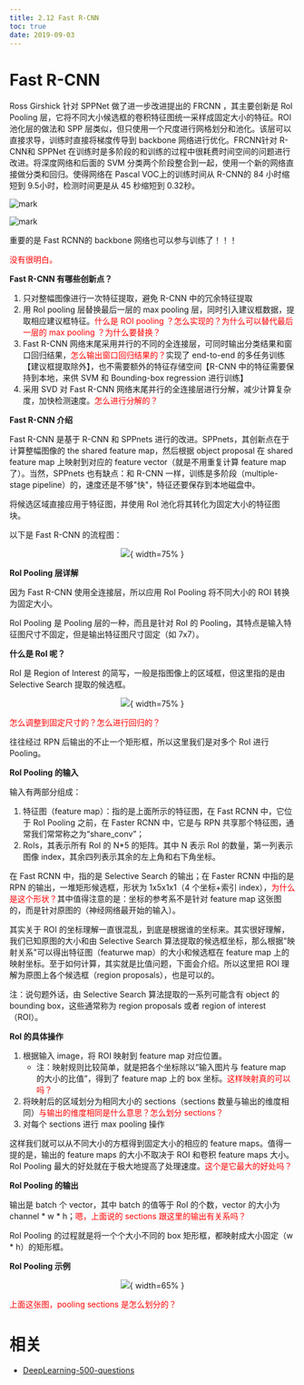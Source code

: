 ```yaml
---
title: 2.12 Fast R-CNN
toc: true
date: 2019-09-03
---
```



# Fast R-CNN


Ross Girshick 针对 SPPNet 做了进一步改进提出的 FRCNN ，其主要创新是 RoI Pooling 层，它将不同大小候选框的卷积特征图统一采样成固定大小的特征。ROI池化层的做法和 SPP 层类似，但只使用一个尺度进行网格划分和池化。该层可以直接求导，训练时直接将梯度传导到 backbone 网络进行优化。FRCNN针对 R-CNN和 SPPNet 在训练时是多阶段的和训练的过程中很耗费时间空间的问题进行改进。将深度网络和后面的 SVM 分类两个阶段整合到一起，使用一个新的网络直接做分类和回归。使得网络在 Pascal VOC上的训练时间从 R-CNN的 84 小时缩短到 9.5小时，检测时间更是从 45 秒缩短到 0.32秒。

![mark](http://images.iterate.site/blog/image/20190905/aE3SKz9oEbdp.png?imageslim)

![mark](http://images.iterate.site/blog/image/20190905/kckypjCad509.png?imageslim)

重要的是 Fast RCNN的 backbone 网络也可以参与训练了！！！



<span style="color:red;">没有很明白。</span>

**Fast R-CNN 有哪些创新点？**

1. 只对整幅图像进行一次特征提取，避免 R-CNN 中的冗余特征提取
2. 用 RoI pooling 层替换最后一层的 max pooling 层，同时引入建议框数据，提取相应建议框特征。<span style="color:red;">什么是 ROI pooling ？怎么实现的？为什么可以替代最后一层的 max pooling ？为什么要替换？</span>
3. Fast R-CNN 网络末尾采用并行的不同的全连接层，可同时输出分类结果和窗口回归结果，<span style="color:red;">怎么输出窗口回归结果的？</span>实现了 end-to-end 的多任务训练【建议框提取除外】，也不需要额外的特征存储空间【R-CNN 中的特征需要保持到本地，来供 SVM 和 Bounding-box regression 进行训练】
4. 采用 SVD 对 Fast R-CNN 网络末尾并行的全连接层进行分解，减少计算复杂度，加快检测速度。<span style="color:red;">怎么进行分解的？</span>

**Fast R-CNN 介绍**

Fast R-CNN 是基于 R-CNN 和 SPPnets 进行的改进。SPPnets，其创新点在于计算整幅图像的 the shared feature map，然后根据 object proposal 在 shared feature map 上映射到对应的 feature vector（就是不用重复计算 feature map 了）。当然，SPPnets 也有缺点：和 R-CNN 一样，训练是多阶段（multiple-stage pipeline）的，速度还是不够"快"，特征还要保存到本地磁盘中。

将候选区域直接应用于特征图，并使用 RoI 池化将其转化为固定大小的特征图块。

以下是 Fast R-CNN 的流程图：

<center>

![](http://images.iterate.site/blog/image/20190722/OioFXumOYKhO.png?imageslim){ width=75% }

</center>


**RoI Pooling 层详解**

因为 Fast R-CNN 使用全连接层，所以应用 RoI Pooling 将不同大小的 ROI 转换为固定大小。

RoI Pooling 是 Pooling 层的一种，而且是针对 RoI 的 Pooling，其特点是输入特征图尺寸不固定，但是输出特征图尺寸固定（如 7x7）。

**什么是 RoI 呢？**

RoI 是 Region of Interest 的简写，一般是指图像上的区域框，但这里指的是由 Selective Search 提取的候选框。

<center>

![](http://images.iterate.site/blog/image/20190722/AYYWOt0wrpLb.png?imageslim){ width=75% }

</center>

<span style="color:red;">怎么调整到固定尺寸的？怎么进行回归的？</span>

往往经过 RPN 后输出的不止一个矩形框，所以这里我们是对多个 RoI 进行 Pooling。

**RoI Pooling 的输入**

输入有两部分组成：

1. 特征图（feature map）：指的是上面所示的特征图，在 Fast RCNN 中，它位于 RoI Pooling 之前，在 Faster RCNN 中，它是与 RPN 共享那个特征图，通常我们常常称之为“share_conv”；
2. RoIs，其表示所有 RoI 的 N*5 的矩阵。其中 N 表示 RoI 的数量，第一列表示图像 index，其余四列表示其余的左上角和右下角坐标。

在 Fast RCNN 中，指的是 Selective Search 的输出；在 Faster RCNN 中指的是 RPN 的输出，一堆矩形候选框，形状为 1x5x1x1（4 个坐标+索引 index），<span style="color:red;">为什么是这个形状？</span>其中值得注意的是：坐标的参考系不是针对 feature map 这张图的，而是针对原图的（神经网络最开始的输入）。

其实关于 ROI 的坐标理解一直很混乱，到底是根据谁的坐标来。其实很好理解，我们已知原图的大小和由 Selective Search 算法提取的候选框坐标，那么根据"映射关系"可以得出特征图（featurwe map）的大小和候选框在 feature map 上的映射坐标。至于如何计算，其实就是比值问题，下面会介绍。所以这里把 ROI 理解为原图上各个候选框（region proposals），也是可以的。

注：说句题外话，由 Selective Search 算法提取的一系列可能含有 object 的 bounding box，这些通常称为 region proposals 或者 region of interest（ROI）。

**RoI 的具体操作**

1. 根据输入 image，将 ROI 映射到 feature map 对应位置。
    - 注：映射规则比较简单，就是把各个坐标除以“输入图片与 feature map 的大小的比值”，得到了 feature map 上的 box 坐标。<span style="color:red;">这样映射真的可以吗？</span>
2. 将映射后的区域划分为相同大小的 sections（sections 数量与输出的维度相同）<span style="color:red;">与输出的维度相同是什么意思？怎么划分 sections？</span>
3. 对每个 sections 进行 max pooling 操作

这样我们就可以从不同大小的方框得到固定大小的相应的 feature maps。值得一提的是，输出的 feature maps 的大小不取决于 ROI 和卷积 feature maps 大小。RoI Pooling 最大的好处就在于极大地提高了处理速度。<span style="color:red;">这个是它最大的好处吗？</span>

**RoI Pooling 的输出**

输出是 batch 个 vector，其中 batch 的值等于 RoI 的个数，vector 的大小为 channel * w * h；<span style="color:red;">嗯，上面说的 sections 跟这里的输出有关系吗？</span>

RoI Pooling 的过程就是将一个个大小不同的 box 矩形框，都映射成大小固定（w * h）的矩形框。

**RoI Pooling 示例**

<center>

![](http://images.iterate.site/blog/image/20190722/pji3LMW8jIpJ.gif){ width=65% }

</center>

<span style="color:red;">上面这张图，pooling sections 是怎么划分的？</span>






# 相关

- [DeepLearning-500-questions](https://github.com/scutan90/DeepLearning-500-questions)
